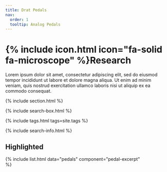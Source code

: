 ```yaml
---
title: Drat Pedals
nav:
  order: 1
  tooltip: Analog Pedals
---
```


# {% include icon.html icon="fa-solid fa-microscope" %}Research

Lorem ipsum dolor sit amet, consectetur adipiscing elit, sed do eiusmod tempor incididunt ut labore et dolore magna aliqua.
Ut enim ad minim veniam, quis nostrud exercitation ullamco laboris nisi ut aliquip ex ea commodo consequat.

{% include section.html %}

{% include search-box.html %}

{% include tags.html tags=site.tags %}

{% include search-info.html %}

## Highlighted

{%
  include list.html
  data="pedals"
  component="pedal-excerpt"  
%}
